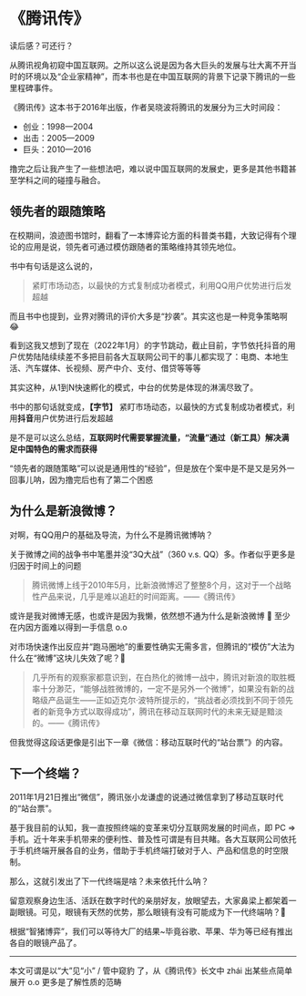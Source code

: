 # 《腾讯传》


读后感？可还行？

<!--more-->

从腾讯视角初窥中国互联网。之所以这么说是因为各大巨头的发展与壮大离不开当时的环境以及“企业家精神”，而本书也是在中国互联网的背景下记录下腾讯的一些里程碑事件。

《腾讯传》这本书于2016年出版，作者吴晓波将腾讯的发展分为三大时间段：

- 创业：1998—2004
- 出击：2005—2009
- 巨头：2010—2016

撸完之后让我产生了一些想法吧，难以说中国互联网的发展史，更多是其他书籍甚至学科之间的碰撞与融合。

## 领先者的跟随策略

在校期间，浪迹图书馆时，翻看了一本博弈论方面的科普类书籍，大致记得有个理论的应用是说，领先者可通过模仿跟随者的策略维持其领先地位。

书中有句话是这么说的，

> 紧盯市场动态，以最快的方式复制成功者模式，利用QQ用户优势进行后发超越

而且书中也提到，业界对腾讯的评价大多是“抄袭”。其实这也是一种竞争策略啊😂

看到这我又想到了现在（2022年1月）的字节跳动，截止目前，字节依托抖音的用户优势陆陆续续差不多把目前各大互联网公司干的事儿都实现了：电商、本地生活、汽车媒体、长视频、房产中介、支付、借贷等等等

其实这种，从1到N快速孵化的模式，中台的优势是体现的淋漓尽致了。

书中的那句话就变成，**【字节】** 紧盯市场动态，以最快的方式复制成功者模式，利用**抖音**用户优势进行后发超越

是不是可以这么总结，**互联网时代需要掌握流量，“流量”通过（新工具）解决满足中国特色的需求而获得**

“领先者的跟随策略”可以说是通用性的“经验”，但是放在个案中是不是又是另外一回事儿呐，因为撸完后也有了第二个困惑

## 为什么是新浪微博？

对啊，有QQ用户的基础及导流，为什么不是腾讯微博呐？

关于微博之间的战争书中笔墨并没“3Q大战”（360 v.s. QQ）多。作者似乎更多是归因于时间上的问题

> 腾讯微博上线于2010年5月，比新浪微博迟了整整8个月，这对于一个战略性产品来说，几乎是难以追赶的时间距离。——《腾讯传》

或许是我对微博无感，也或许是因为我懒，依然想不通为什么是新浪微博 🤔 至少在内因方面难以得到一手信息 o.o

对市场快速作出反应并“跑马圈地”的重要性确实无需多言，但腾讯的“模仿”大法为什么在“微博”这块儿失效了呢？🤔

> 几乎所有的观察家都意识到，在白热化的微博一战中，腾讯对新浪的取胜概率十分渺茫，“能够战胜微博的，一定不是另外一个微博”，如果没有新的战略级产品诞生——正如迈克尔·波特所提示的，“挑战者必须找到不同于领先者的新竞争方式以取得成功”，腾讯在移动互联网时代的未来无疑是黯淡的。——《腾讯传》

但我觉得这段话更像是引出下一章《微信：移动互联时代的“站台票”》的内容。

## 下一个终端？

2011年1月21日推出“微信”，腾讯张小龙谦虚的说通过微信拿到了移动互联时代的“站台票”。

基于我目前的认知，我一直按照终端的变革来切分互联网发展的时间点，即 PC =>  手机。近十年来手机带来的便利性、普及性可谓是有目共睹。各大互联网公司依托于手机终端开展各自的业务，借助于手机终端打破对于人、产品和信息的时空限制。

那么，这就引发出了下一代终端是啥？未来依托什么呐？

留意观察身边生活、活跃在数字时代的亲朋好友，放眼望去，大家鼻梁上都架着一副眼镜。可见，眼镜有天然的优势，那么眼镜有没有可能成为下一代终端呐？🤔

根据“智猪博弈”，我们可以等待大厂的结果~毕竟谷歌、苹果、华为等已经有推出各自的眼镜产品了。



---

本文可谓是以“大”见“小” / 管中窥豹 了，从《腾讯传》长文中 zh&aacute;i 出某些点简单展开 o.o 更多是了解性质的范畴



<head> 
    <script defer src="https://use.fontawesome.com/releases/v5.0.13/js/all.js"></script> 
    <script defer src="https://use.fontawesome.com/releases/v5.0.13/js/v4-shims.js"></script> 
</head> 
<link rel="stylesheet" href="https://use.fontawesome.com/releases/v5.0.13/css/all.css">
